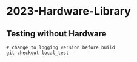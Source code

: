 # 2023-Hardware-Library

## Testing without Hardware

```shell
# change to logging version before build
git checkout local_test
```
